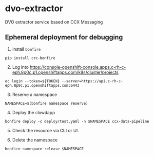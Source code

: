 # dvo-extractor
DVO extractor service based on CCX Messaging

## Ephemeral deployment for debugging

1. Install `bonfire`
```
pip install crc-bonfire
```

2. Log into https://console-openshift-console.apps.c-rh-c-eph.8p0c.p1.openshiftapps.com/k8s/cluster/projects

```
oc login --token=${TOKEN} --server=https://api.c-rh-c-eph.8p0c.p1.openshiftapps.com:6443
```

3. Reserve a namespace
```
NAMESPACE=$(bonfire namespace reserve)
```

4. Deploy the clowdapp
```
bonfire deploy -c deploy/test.yaml -n $NAMESPACE ccx-data-pipeline
```

5. Check the resource via CLI or UI.

6. Delete the namespace
```
bonfire namespace release $NAMESPACE 
```